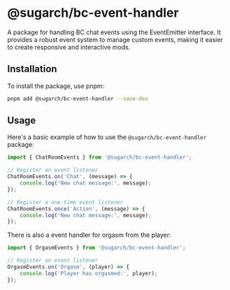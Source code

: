 # @sugarch/bc-event-handler

A package for handling BC chat events using the EventEmitter interface. It provides a robust event system to manage custom events, making it easier to create responsive and interactive mods.

## Installation

To install the package, use pnpm:

```bash
pnpm add @sugarch/bc-event-handler --save-dev
```

## Usage

Here's a basic example of how to use the `@sugarch/bc-event-handler` package:

```typescript
import { ChatRoomEvents } from '@sugarch/bc-event-handler';

// Register an event listener
ChatRoomEvents.on('Chat', (message) => {
    console.log('New chat message:', message);
});

// Register a one-time event listener
ChatRoomEvents.once('Action', (message) => {
    console.log('New chat message:', message);
});
```

There is also a event handler for orgasm from the player:

```typescript 
import { OrgasmEvents } from '@sugarch/bc-event-handler';

// Register an event listener
OrgasmEvents.on('Orgasm', (player) => {
    console.log('Player has orgasmed:', player);
});
```